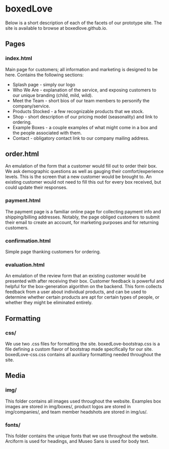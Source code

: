 # boxedLove

Below is a short description of each of the facets of our prototype site. The site is available to browse at boxedlove.github.io. 

## Pages

### index.html

Main page for customers; all information and marketing is designed to be here. Contains the following sections:
* Splash page - simply our logo
* Who We Are - explanation of the service, and exposing customers to our unique branding (child, mild, wild).
* Meet the Team - short bios of our team members to personify the company/service.
* Products Stocked - a few recognizable products that we stock.
* Shop - short description of our pricing model (seasonality) and link to ordering.
* Example Boxes - a couple examples of what might come in a box and the people associated with them.
* Contact - obligatory contact link to our company mailing address.

## order.html

An emulation of the form that a customer would fill out to order their box. We ask demographic questions as well as gauging their comfort/experience levels. This is the screen that a new customer would be brought to. An existing customer would not need to fill this out for every box received, but could update their responses.

### payment.html

The payment page is a familiar online page for collecting payment info and shipping/billing addresses. Notably, the page obliged customers to submit their email to create an account, for marketing purposes and for returning customers. 

### confirmation.html

Simple page thanking customers for ordering.

### evaluation.html

An emulation of the review form that an existing customer would be presented with after receiving their box. Customer feedback is powerful and helpful for the box-generation algorithm on the backend. This form collects feedback from a user about individual products, and can be used to determine whether certain products are apt for certain types of people, or whether they might be eliminated entirely.

## Formatting

### css/

We use two .css files for formatting the site. boxedLove-bootstrap.css is a file defining a custom flavor of bootstrap made specifically for our site. boxedLove-css.css contains all auxiliary formatting needed throughout the site.

## Media

### img/

This folder contains all images used throughout the website. Examples box images are stored in img/boxes/, product logos are stored in img/companies/, and team member headshots are stored in img/us/.

### fonts/

This folder contains the unique fonts that we use throughout the website. Arciform is used for headings, and Museo Sans is used for body text.
